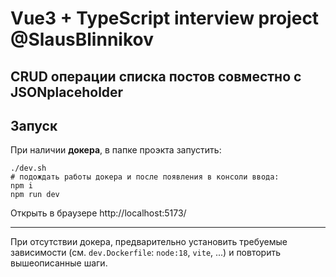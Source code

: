 # Vue3 + TypeScript interview project @SlausBlinnikov

## CRUD операции списка постов совместно с JSONplaceholder

## Запуск
При наличии **докера**, в папке проэкта запустить:
```
./dev.sh
# подождать работы докера и после появления в консоли ввода:
npm i
npm run dev
```
Открыть в браузере http://localhost:5173/

---

При отсутствии докера, предварительно установить требуемые зависимости (см. `dev.Dockerfile`: `node:18`, `vite`, ...) и повторить вышеописанные шаги.
